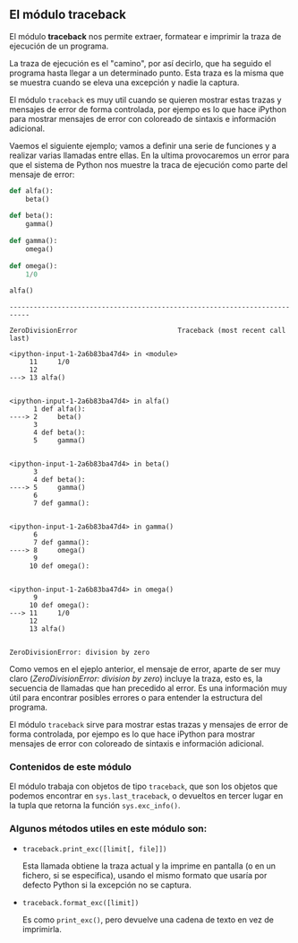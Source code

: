 ## El módulo traceback

El módulo __traceback__ nos permite extraer, formatear e imprimir la traza de
ejecución de un programa.

La traza de ejecución es el "camino", por así decirlo, que ha seguido
el programa hasta llegar a un determinado punto. Esta traza es la misma
que se muestra cuando se eleva una excepción y nadie la captura.

El módulo `traceback` es muy util cuando se quieren mostrar estas trazas y
mensajes de error de forma controlada, por ejempo es lo que hace iPython para
mostrar mensajes de error con coloreado de sintaxis e información adicional.

Vaemos el siguiente ejemplo; vamos a definir una serie de funciones y a 
realizar  varias llamadas entre ellas. En la ultima provocaremos un error
para que el sistema de Python nos muestre la traca de ejecución como parte
del mensaje de error:


```python
def alfa():
    beta()
    
def beta():
    gamma()
        
def gamma():
    omega()
    
def omega():
    1/0
    
alfa()
```


    ---------------------------------------------------------------------------

    ZeroDivisionError                         Traceback (most recent call last)

    <ipython-input-1-2a6b83ba47d4> in <module>
         11     1/0
         12 
    ---> 13 alfa()
    

    <ipython-input-1-2a6b83ba47d4> in alfa()
          1 def alfa():
    ----> 2     beta()
          3 
          4 def beta():
          5     gamma()


    <ipython-input-1-2a6b83ba47d4> in beta()
          3 
          4 def beta():
    ----> 5     gamma()
          6 
          7 def gamma():


    <ipython-input-1-2a6b83ba47d4> in gamma()
          6 
          7 def gamma():
    ----> 8     omega()
          9 
         10 def omega():


    <ipython-input-1-2a6b83ba47d4> in omega()
          9 
         10 def omega():
    ---> 11     1/0
         12 
         13 alfa()


    ZeroDivisionError: division by zero


Como vemos en el ejeplo anterior, el mensaje de error, aparte de ser muy claro (*ZeroDivisionError: division by zero*) incluye la traza, esto es, la secuencia de llamadas que han precedido al error. Es una
información muy útil para encontrar posibles errores o para entender la estructura del programa.

El módulo `traceback` sirve para mostrar
estas trazas y mensajes de error de forma controlada, por ejempo es lo
que hace iPython para mostrar mensajes de error con coloreado de
sintaxis e información adicional.

### Contenidos de este módulo

El módulo trabaja con objetos de tipo `traceback`, que son los objetos
que podemos encontrar en `sys.last_traceback`, o devueltos en tercer
lugar en la tupla que retorna la función `sys.exc_info()`.

### Algunos métodos utiles en este módulo son:

- `traceback.print_exc([limit[, file]])`

  Esta llamada obtiene la traza actual y la imprime en pantalla (o en
  un fichero, si se especifica), usando el mismo formato que usaría
  por defecto Python si la excepción no se captura.

- `traceback.format_exc([limit])`

  Es como `print_exc()`, pero devuelve una cadena de texto en vez de
  imprimirla.
